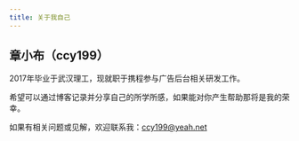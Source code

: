 ```yaml
---
title: 关于我自己
---
```


## 章小布（ccy199）

2017年毕业于武汉理工，现就职于携程参与广告后台相关研发工作。

希望可以通过博客记录并分享自己的所学所感，如果能对你产生帮助那将是我的荣幸。

如果有相关问题或见解，欢迎联系我：ccy199@yeah.net